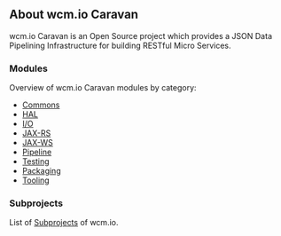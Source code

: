 ## About wcm.io Caravan

wcm.io Caravan is an Open Source project which provides a JSON Data Pipelining Infrastructure for building RESTful Micro Services.


### Modules

Overview of wcm.io Caravan modules by category:

* [Commons](commons/)
* [HAL](hal/)
* [I/O](io/)
* [JAX-RS](jaxrs/)
* [JAX-WS](jaxws/)
* [Pipeline](pipeline/)
* [Testing](testing/)
* [Packaging](packaging/)
* [Tooling](tooling/)


### Subprojects

List of [Subprojects](https://wcm.io/subprojects.html) of wcm.io.
